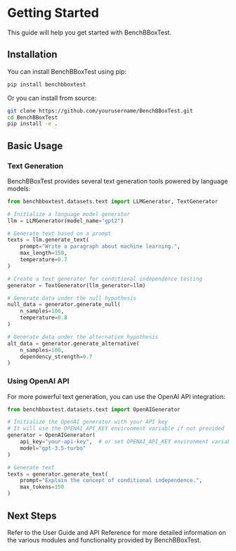 # Getting Started

This guide will help you get started with BenchBBoxTest.

## Installation

You can install BenchBBoxTest using pip:

```bash
pip install benchbboxtest
```

Or you can install from source:

```bash
git clone https://github.com/yourusername/BenchBBoxTest.git
cd BenchBBoxTest
pip install -e .
```

## Basic Usage

### Text Generation

BenchBBoxTest provides several text generation tools powered by language models:

```python
from benchbboxtest.datasets.text import LLMGenerator, TextGenerator

# Initialize a language model generator
llm = LLMGenerator(model_name="gpt2")

# Generate text based on a prompt
texts = llm.generate_text(
    prompt="Write a paragraph about machine learning.",
    max_length=150,
    temperature=0.7
)

# Create a text generator for conditional independence testing
generator = TextGenerator(llm_generator=llm)

# Generate data under the null hypothesis
null_data = generator.generate_null(
    n_samples=100,
    temperature=0.8
)

# Generate data under the alternative hypothesis
alt_data = generator.generate_alternative(
    n_samples=100,
    dependency_strength=0.7
)
```

### Using OpenAI API

For more powerful text generation, you can use the OpenAI API integration:

```python
from benchbboxtest.datasets.text import OpenAIGenerator

# Initialize the OpenAI generator with your API key
# It will use the OPENAI_API_KEY environment variable if not provided
generator = OpenAIGenerator(
    api_key="your-api-key",  # or set OPENAI_API_KEY environment variable
    model="gpt-3.5-turbo"
)

# Generate text
texts = generator.generate_text(
    prompt="Explain the concept of conditional independence.",
    max_tokens=150
)
```

## Next Steps

Refer to the User Guide and API Reference for more detailed information on the various modules and functionality provided by BenchBBoxTest. 